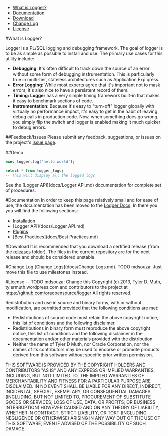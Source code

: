 - [What is Logger?](#what-is-logger)
- [Documentation](#documentation)
- [Download](#download)
- [Change Log](#change-log)
- [License](#license)

#What is Logger?

Logger is a PL/SQL logging and debugging framework. The goal of logger is to be as simple as possible to install and use. The primary use cases for this utility include:

* **Debugging**: It's often difficult to track down the source of an error without some form of debugging instrumentation. This is particularly true in multi-tier, stateless architectures such as Application Exp qress.
* **Error Logging**: While most experts agree that it's important not to mask errors, it's also nice to have a persistent record of them.
* **Timing: Logger** has a very simple timing framework built-in that makes it easy to benchmark sections of code.
* **Instrumentation**: Because it's easy to "turn-off" logger globally with virtually no performance impact, it's easy to get in the habit of leaving debug calls in production code. Now, when something does go wrong, you simply flip the switch and logger is enabled making it much quicker to debug errors.

##Feedback/Issues
Please submit any feedback, suggestions, or issues on the project's [issue page](https://github.com/oraopensource/logger/issues).

##Demo
```sql
exec logger.log('hello world');

select * from logger_logs;
-- This will display all the logged logs
```

See the [Logger API](docs/Logger API.md) documentation for complete set of procedures.

#Documentation
In order to keep this page relatively small and for ease of use, the documentation has been moved to the [Logger Docs](docs). In there you you will find the following sections:
- [Installation](docs/Installation.md)
- [Logger API](docs/Logger API.md)
- [Plugins](docs/Plugins.md)
- [Best Practices](docs/Best Practices.md)

#Download
It is recommended that you download a certified release (from the [releases](https://github.com/oraopensource/logger/releases) folder). The files in the current repository are for the next release and should be considered unstable.

#Change Log
[Change Logs](docs/Change Logs.md). TODO mdsouza: Just move this file to use milestones instead.


#License
-- TODO mdsouza: Change this
Copyright (c) 2013, Tyler D. Muth, tylermuth.wordpress.com
and contributors to the project at
https://github.com/oraopensource/logger
All rights reserved.

Redistribution and use in source and binary forms, with or without
modification, are permitted provided that the following conditions are met:
* Redistributions of source code must retain the above copyright
  notice, this list of conditions and the following disclaimer.
* Redistributions in binary form must reproduce the above copyright
 notice, this list of conditions and the following disclaimer in the
 documentation and/or other materials provided with the distribution.
* Neither the name of Tyler D Muth, nor Oracle Corporation, nor the
  names of its contributors may be used to endorse or promote products
  derived from this software without specific prior written permission.

THIS SOFTWARE IS PROVIDED BY THE COPYRIGHT HOLDERS AND CONTRIBUTORS "AS IS" AND
ANY EXPRESS OR IMPLIED WARRANTIES, INCLUDING, BUT NOT LIMITED TO, THE IMPLIED
WARRANTIES OF MERCHANTABILITY AND FITNESS FOR A PARTICULAR PURPOSE ARE
DISCLAIMED. IN NO EVENT SHALL <COPYRIGHT HOLDER> BE LIABLE FOR ANY
DIRECT, INDIRECT, INCIDENTAL, SPECIAL, EXEMPLARY, OR CONSEQUENTIAL DAMAGES
(INCLUDING, BUT NOT LIMITED TO, PROCUREMENT OF SUBSTITUTE GOODS OR SERVICES;
LOSS OF USE, DATA, OR PROFITS; OR BUSINESS INTERRUPTION) HOWEVER CAUSED AND
ON ANY THEORY OF LIABILITY, WHETHER IN CONTRACT, STRICT LIABILITY, OR TORT
(INCLUDING NEGLIGENCE OR OTHERWISE) ARISING IN ANY WAY OUT OF THE USE OF THIS
SOFTWARE, EVEN IF ADVISED OF THE POSSIBILITY OF SUCH DAMAGE.
